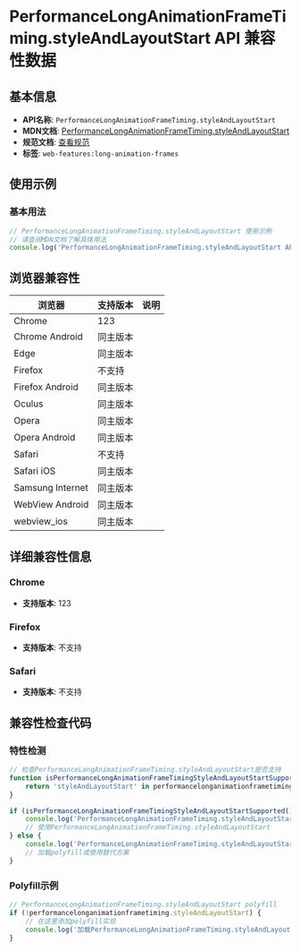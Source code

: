 # PerformanceLongAnimationFrameTiming.styleAndLayoutStart API 兼容性数据

## 基本信息

- **API名称**: `PerformanceLongAnimationFrameTiming.styleAndLayoutStart`
- **MDN文档**: [PerformanceLongAnimationFrameTiming.styleAndLayoutStart](https://developer.mozilla.org/docs/Web/API/PerformanceLongAnimationFrameTiming/styleAndLayoutStart)
- **规范文档**: [查看规范](https://w3c.github.io/long-animation-frames/#dom-performancelonganimationframetiming-styleandlayoutstart)
- **标签**: `web-features:long-animation-frames`

## 使用示例

### 基本用法

```javascript
// PerformanceLongAnimationFrameTiming.styleAndLayoutStart 使用示例
// 请查阅MDN文档了解具体用法
console.log('PerformanceLongAnimationFrameTiming.styleAndLayoutStart API');
```

## 浏览器兼容性

| 浏览器 | 支持版本 | 说明 |
|--------|----------|------|
| Chrome | 123 |  |
| Chrome Android | 同主版本 |  |
| Edge | 同主版本 |  |
| Firefox | 不支持 |  |
| Firefox Android | 同主版本 |  |
| Oculus | 同主版本 |  |
| Opera | 同主版本 |  |
| Opera Android | 同主版本 |  |
| Safari | 不支持 |  |
| Safari iOS | 同主版本 |  |
| Samsung Internet | 同主版本 |  |
| WebView Android | 同主版本 |  |
| webview_ios | 同主版本 |  |

## 详细兼容性信息

### Chrome

- **支持版本**: 123

### Firefox

- **支持版本**: 不支持

### Safari

- **支持版本**: 不支持

## 兼容性检查代码

### 特性检测

```javascript
// 检查PerformanceLongAnimationFrameTiming.styleAndLayoutStart是否支持
function isPerformanceLongAnimationFrameTimingStyleAndLayoutStartSupported() {
    return 'styleAndLayoutStart' in performancelonganimationframetiming && typeof performancelonganimationframetiming.styleAndLayoutStart === 'function';
}

if (isPerformanceLongAnimationFrameTimingStyleAndLayoutStartSupported()) {
    console.log('PerformanceLongAnimationFrameTiming.styleAndLayoutStart 支持');
    // 使用PerformanceLongAnimationFrameTiming.styleAndLayoutStart
} else {
    console.log('PerformanceLongAnimationFrameTiming.styleAndLayoutStart 不支持，需要polyfill');
    // 加载polyfill或使用替代方案
}
```

### Polyfill示例

```javascript
// PerformanceLongAnimationFrameTiming.styleAndLayoutStart polyfill
if (!performancelonganimationframetiming.styleAndLayoutStart) {
    // 在这里添加polyfill实现
    console.log('加载PerformanceLongAnimationFrameTiming.styleAndLayoutStart polyfill');
}
```

